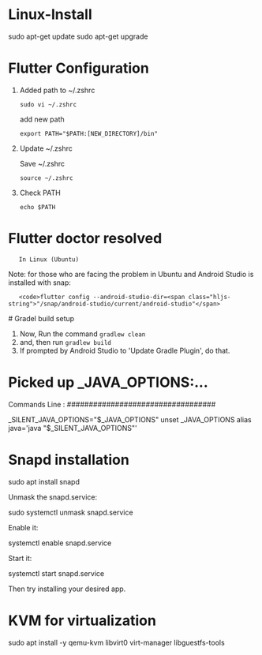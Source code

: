 # Linux-Install
  sudo apt-get update
  sudo apt-get upgrade


# Flutter Configuration

<ol>
<li><p>Added path to ~/.zshrc  </p>

<p><code>sudo vi ~/.zshrc</code></p>

<p>add new path </p>

<pre class="lang-sh s-code-block hljs bash"><code><span class="hljs-built_in">export</span> PATH=<span class="hljs-string">"<span class="hljs-variable">$PATH</span>:[NEW_DIRECTORY]/bin"</span>
</code></pre></li>
<li><p>Update ~/.zshrc </p>

<p>Save ~/.zshrc  </p>

<p><code>source ~/.zshrc</code></p></li>
<li><p>Check PATH</p>

<p><code>echo $PATH</code></p></li>
</ol>


# Flutter doctor resolved
       
       In Linux (Ubuntu)

Note: for those who are facing the problem in Ubuntu and Android Studio is installed with snap:
       
       <code>flutter config --android-studio-dir=<span class="hljs-string">"/snap/android-studio/current/android-studio"</span>
</code>
# Gradel build setup
<ol>
<li>Now, Run the command  <code>gradlew clean</code></li>
<li>and, then run   <code>gradlew build</code></li>
<li>If prompted by Android Studio to 'Update Gradle Plugin', do that.</li>
</ol>


# Picked up _JAVA_OPTIONS:...

Commands Line :
##################################

_SILENT_JAVA_OPTIONS="$_JAVA_OPTIONS"
unset _JAVA_OPTIONS
alias java='java "$_SILENT_JAVA_OPTIONS"'

# Snapd installation 
sudo apt install snapd   


  Unmask the snapd.service:

sudo systemctl unmask snapd.service

  Enable it:

systemctl enable snapd.service

  Start it:

systemctl start snapd.service

  Then try installing your desired app.

# KVM for virtualization
sudo apt install -y qemu-kvm libvirt0 virt-manager libguestfs-tools
